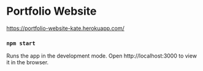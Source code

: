 # Portfolio Website

https://portfolio-website-kate.herokuapp.com/

### `npm start`

Runs the app in the development mode.
Open http://localhost:3000 to view it in the browser.
